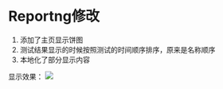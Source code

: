 # Reportng修改
1. 添加了主页显示饼图
2. 测试结果显示的时候按照测试的时间顺序排序，原来是名称顺序
3. 本地化了部分显示内容

显示效果：
![](http://ww1.sinaimg.cn/mw690/78090649jw1f5efogko5cj21gx0l2mzs.jpg)
